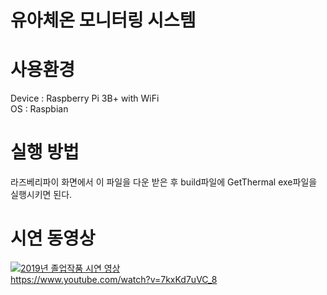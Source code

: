 # 유아체온 모니터링 시스템

# 사용환경
Device : Raspberry Pi 3B+ with WiFi<br>
OS : Raspbian

# 실행 방법
라즈베리파이 화면에서 이 파일을 다운 받은 후 build파일에 GetThermal exe파일을 실행시키면 된다.

# 시연 동영상
[![2019년 졸업작품 시연 영상](https://img.youtube.com/vi/7kxKd7uVC_8/0.jpg)](https://www.youtube.com/watch?v=7kxKd7uVC_8)
<br>https://www.youtube.com/watch?v=7kxKd7uVC_8

